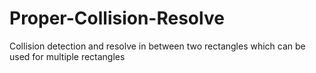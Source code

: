# Proper-Collision-Resolve
Collision detection and resolve in between two rectangles which can be used for multiple rectangles
